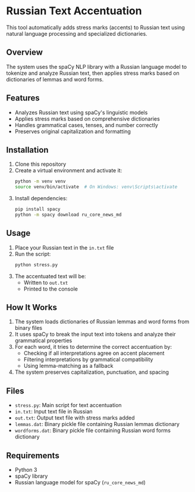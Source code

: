 # Russian Text Accentuation

This tool automatically adds stress marks (accents) to Russian text using natural language processing and specialized dictionaries.

## Overview

The system uses the spaCy NLP library with a Russian language model to tokenize and analyze Russian text, then applies stress marks based on dictionaries of lemmas and word forms.

## Features

- Analyzes Russian text using spaCy's linguistic models
- Applies stress marks based on comprehensive dictionaries
- Handles grammatical cases, tenses, and number correctly
- Preserves original capitalization and formatting

## Installation

1. Clone this repository
2. Create a virtual environment and activate it:
   ```bash
   python -m venv venv
   source venv/bin/activate  # On Windows: venv\Scripts\activate
   ```
3. Install dependencies:
   ```bash
   pip install spacy
   python -m spacy download ru_core_news_md
   ```

## Usage

1. Place your Russian text in the `in.txt` file
2. Run the script:
   ```bash
   python stress.py
   ```
3. The accentuated text will be:
   - Written to `out.txt`
   - Printed to the console

## How It Works

1. The system loads dictionaries of Russian lemmas and word forms from binary files
2. It uses spaCy to break the input text into tokens and analyze their grammatical properties
3. For each word, it tries to determine the correct accentuation by:
   - Checking if all interpretations agree on accent placement
   - Filtering interpretations by grammatical compatibility
   - Using lemma-matching as a fallback
4. The system preserves capitalization, punctuation, and spacing

## Files

- `stress.py`: Main script for text accentuation
- `in.txt`: Input text file in Russian
- `out.txt`: Output text file with stress marks added
- `lemmas.dat`: Binary pickle file containing Russian lemmas dictionary
- `wordforms.dat`: Binary pickle file containing Russian word forms dictionary

## Requirements

- Python 3
- spaCy library
- Russian language model for spaCy (`ru_core_news_md`)